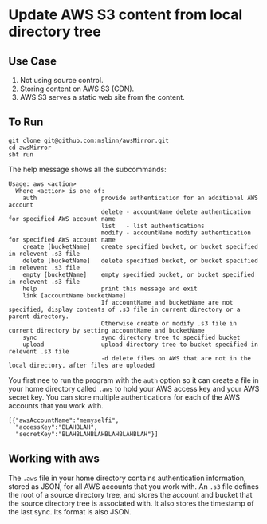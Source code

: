 # Update AWS S3 content from local directory tree #

## Use Case ##
 1. Not using source control.
 2. Storing content on AWS S3 (CDN).
 3. AWS S3 serves a static web site from the content.

## To Run ##

````
git clone git@github.com:mslinn/awsMirror.git
cd awsMirror
sbt run
````

The help message shows all the subcommands:

````
Usage: aws <action>
  Where <action> is one of:
    auth                  provide authentication for an additional AWS account
                          delete - accountName delete authentication for specified AWS account name
                          list   - list authentications
                          modify - accountName modify authentication for specified AWS account name
    create [bucketName]   create specified bucket, or bucket specified in relevent .s3 file
    delete [bucketName]   delete specified bucket, or bucket specified in relevent .s3 file
    empty [bucketName]    empty specified bucket, or bucket specified in relevent .s3 file
    help                  print this message and exit
    link [accountName bucketName]
                          If accountName and bucketName are not specified, display contents of .s3 file in current directory or a parent directory.
                          Otherwise create or modify .s3 file in current directory by setting accountName and bucketName
    sync                  sync directory tree to specified bucket
    upload                upload directory tree to bucket specified in relevent .s3 file
                          -d delete files on AWS that are not in the local directory, after files are uploaded
````

You first nee to run the program with the `auth` option so it can create a file in your home directory called `.aws` to
hold your AWS access key and your AWS secret key.
You can store multiple authentications for each of the AWS accounts that you work with.

````
[{"awsAccountName":"memyselfi",
  "accessKey":"BLAHBLAH",
  "secretKey":"BLAHBLAHBLAHBLAHBLAHBLAH"}]
````

## Working with aws ##
The `.aws` file in your home directory contains authentication information, stored as JSON, for all AWS accounts
that you work with.
An `.s3` file defines the root of a source directory tree, and stores the account and bucket that the source directory
tree is associated with. It also stores the timestamp of the last sync. Its format is also JSON.
